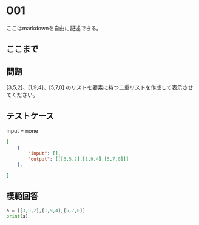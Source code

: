 # 001

ここはmarkdownを自由に記述できる。

ここまで
---
## 問題

[3,5,2]、[1,9,4]、[5,7,0] のリストを要素に持つ二重リストを作成して表示させてください。

## テストケース
input = none
```json
[
	{
		"input": [],
		"output": [[[3,5,2],[1,9,4],[5,7,0]]]
  	},
	
]
```

## 模範回答
```python
a = [[3,5,2],[1,9,4],[5,7,0]]
print(a)
```